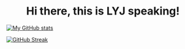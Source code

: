 <!--
**L6y6j6/L6y6j6** is a ✨ _special_ ✨ repository because its `README.md` (this file) appears on your GitHub profile.

Here are some ideas to get you started:

- 🔭 I’m currently working on ...
- 🌱 I’m currently learning ...
- 👯 I’m looking to collaborate on ...
- 🤔 I’m looking for help with ...
- 💬 Ask me about ...
- 📫 How to reach me: ...
- 😄 Pronouns: ...
- ⚡ Fun fact: ...
-->

<h1 align="center">Hi there, this is LYJ speaking!</h1>

[![My GitHub stats](https://github-readme-stats.vercel.app/api?username=L6y6j6)](https://github.com/anuraghazra/github-readme-stats)

[![GitHub Streak](https://github-readme-streak-stats.herokuapp.com/?user=L6y6j6)](https://git.io/streak-stats)

